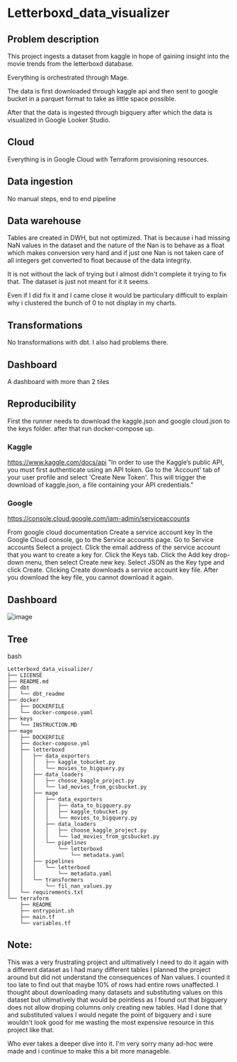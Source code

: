 # Letterboxd_data_visualizer

## Problem description
This project ingests a dataset from kaggle in hope of gaining insight into the movie trends from the letterboxd database.

Everything is orchestrated through Mage.

The data is first downloaded through kaggle api and then sent to google bucket in a parquet format to take as little space possible.

After that the data is ingested through bigquery after which the data is visualized in Google Looker Studio.

## Cloud
Everything is in Google Cloud with Terraform provisioning resources.

## Data ingestion
No manual steps, end to end pipeline

## Data warehouse
Tables are created in DWH, but not optimized.
That is because i had missing NaN values in the dataset and the nature of the Nan is to behave as a float which makes conversion very hard and if just one Nan is not taken care of all integers get converted to float because of the data integrity.

It is not without the lack of trying but I almost didn't complete it trying to fix that.
The dataset is just not meant for it it seems.

Even if I did fix it and I came close it would be particulary difficult to explain why i clustered the bunch of 0 to not display in my charts.

## Transformations
No transformations with dbt. I also had problems there.

## Dashboard
A dashboard with more than 2 tiles

## Reproducibility
First the runner needs to download the kaggle.json and google cloud.json to the keys folder.
after that run docker-compose up.

### Kaggle
https://www.kaggle.com/docs/api
"In order to use the Kaggle’s public API, you must first authenticate using an API token. Go to the 'Account' tab of your user profile and select 'Create New Token'. This will trigger the download of kaggle.json, a file containing your API credentials."

### Google
https://console.cloud.google.com/iam-admin/serviceaccounts

From google cloud documentation
Create a service account key
In the Google Cloud console, go to the Service accounts page.
Go to Service accounts
Select a project. 
Click the email address of the service account that you want to create a key for.
Click the Keys tab.
Click the Add key drop-down menu, then select Create new key.
Select JSON as the Key type and click Create.
Clicking Create downloads a service account key file. After you download the key file, you cannot download it again.

## Dashboard
![image](https://github.com/MortalWombat-repo/Letterboxd_data_visualizer/assets/69204832/177573a0-1f0f-44df-9430-d9df620e25eb)

## Tree
bash
```
Letterboxd_data_visualizer/
├── LICENSE
├── README.md
├── dbt
│   └── dbt_readme
├── docker
│   ├── DOCKERFILE
│   └── docker-compose.yaml
├── keys
│   └── INSTRUCTION.MD
├── mage
│   ├── DOCKERFILE
│   ├── docker-compose.yml
│   ├── letterboxd
│   │   ├── data_exporters
│   │   │   ├── kaggle_tobucket.py
│   │   │   └── movies_to_bigquery.py
│   │   ├── data_loaders
│   │   │   ├── choose_kaggle_project.py
│   │   │   └── lad_movies_from_gcsbucket.py
│   │   ├── mage
│   │   │   ├── data_exporters
│   │   │   │   ├── data_to_bigquery.py
│   │   │   │   ├── kaggle_tobucket.py
│   │   │   │   └── movies_to_bigquery.py
│   │   │   ├── data_loaders
│   │   │   │   ├── choose_kaggle_project.py
│   │   │   │   └── lad_movies_from_gcsbucket.py
│   │   │   └── pipelines
│   │   │       └── letterboxd
│   │   │           └── metadata.yaml
│   │   ├── pipelines
│   │   │   └── letterboxd
│   │   │       └── metadata.yaml
│   │   └── transformers
│   │       └── fil_nan_values.py
│   └── requirements.txt
└── terraform
    ├── README
    ├── entrypoint.sh
    ├── main.tf
    └── variables.tf
```

## Note:
This was a very frustrating project and ultimatively I need to do it again with a different dataset as I had many different tables I planned the project around but did not understand the consequences of Nan values.
I counted it too late to find out that maybe 10% of rows had entire rows unaffected.
I thought about downloading many datasets and substituting values on this dataset but ultimatively that would be pointless as I found out that bigquery does not allow droping columns only creating new tables.
Had I done that and substituted values I would negate the point of bigquery and i sure wouldn't look good for me wasting the most expensive resource in this project like that.

Who ever takes a deeper dive into it. I'm very sorry many ad-hoc were made and i continue to make this a bit more manageble.

